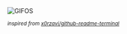 <div align="justify">
<picture>
    <source media="(prefers-color-scheme: dark)" srcset="https://i.ibb.co/ymXJzMMt/output-gif.gif">
    <source media="(prefers-color-scheme: light)" srcset="https://i.ibb.co/ymXJzMMt/output-gif.gif">
    <img alt="GIFOS" src="https://i.ibb.co/ymXJzMMt/output-gif.gif">
</picture>

<sub><i>inspired from [x0rzavi/github-readme-terminal](https://github.com/x0rzavi/github-readme-terminal)</i></sub>

</div>

<!-- Image deletion URL: https://ibb.co/5X6VQzzm/e510be31d4d5ccb3927abc9988622f99 -->